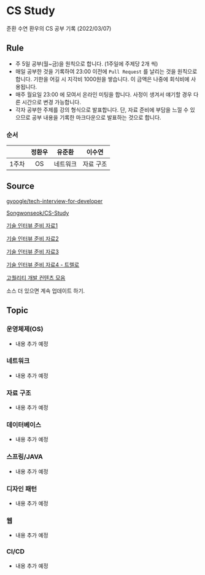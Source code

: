 # CS Study

준환 수연 환우의 CS 공부 기록  (2022/03/07)
## Rule
- 주 5일 공부(월~금)을 원칙으로 합니다. (1주일에 주제당 2개 씩)
- 매일 공부한 것을 기록하여 23:00 이전에 `Pull Request` 를 날리는 것을 원칙으로 합니다. 기한을 어길 시 지각비 1000원을 쌓습니다. 이 금액은 나중에 회식비에 사용됩니다.
- 매주 월요일 23:00 에 모여서 온라인 미팅을 합니다. 사정이 생겨서 얘기할 경우 다른 시간으로 변경 가능합니다.
- 각자 공부한 주제를 강의 형식으로 발표합니다. 단, 자료 준비에 부담을 느낄 수 있으므로 공부 내용을 기록한 마크다운으로 발표하는 것으로 합니다.

### 순서
|&nbsp;|정환우|유준환|이수연|
|:---:|:---:|:---:|:---:|
|1주차|OS|네트워크|자료 구조|

## Source
[gyoogle/tech-interview-for-developer](https://github.com/gyoogle/tech-interview-for-developer)

[Songwonseok/CS-Study](https://github.com/Songwonseok/CS-Study)

[기술 인터뷰 준비 자료1](https://github.com/JaeYeopHan/Interview_Question_for_Beginner)

[기술 인터뷰 준비 자료2](https://github.com/WooVictory/Ready-For-Tech-Interview)

[기술 인터뷰 준비 자료3](https://github.com/devham76/tech-interview-study)

[기술 인터뷰 준비 자료4 - 트렐로](https://trello.com/b/BWtpfywH/신입-개발자-기술면접)

[고퀄리티 개발 컨텐츠 모음](https://github.com/Integerous/goQuality-dev-contents)

소스 더 있으면 계속 업데이트 하기.


## Topic
### 운영체제(OS)
- 내용 추가 예정
### 네트워크
- 내용 추가 예정
### 자료 구조
- 내용 추가 예정
### 데이터베이스
- 내용 추가 예정
### 스프링/JAVA
- 내용 추가 예정
### 디자인 패턴
- 내용 추가 예정
### 웹
- 내용 추가 예정
### CI/CD
- 내용 추가 예정